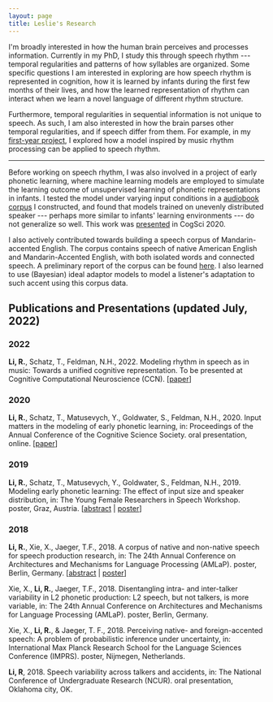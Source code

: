 ```yaml
---
layout: page
title: Leslie's Research
---
```


I'm broadly interested in how the human brain perceives and processes information. Currently in my PhD, I study this through speech rhythm --- temporal regularities and patterns of how syllables are organized. Some specific questions I am interested in exploring are how speech rhythm is represented in cognition, how it is learned by infants during the first few months of their lives, and how the learned representation of rhythm can interact when we learn a novel language of different rhythm structure.

Furthermore, temporal regularities in sequential information is not unique to speech. As such, I am also interested in how the brain parses other temporal regularities, and if speech differ from them. For example, in my [first-year project](CCN2022_Li_et_al_Final.pdf), I explored how a model inspired by music rhythm processing can be applied to speech rhythm.

---

Before working on speech rhythm, I was also involved in a project of early phonetic learning, where machine learning models are employed to simulate the learning outcome of unsupervised learning of phonetic representations in infants. I tested the model under varying input conditions in a [audiobook corpus](https://github.com/smiledra/audiobook) I constructed, and found that models trained on unevenly distributed speaker --- perhaps more similar to infants' learning environments --- do not generalize so well. This work was [presented](CogSci2020.pdf) in CogSci 2020.

I also actively contributed towards building a speech corpus of Mandarin-accented English. The corpus contains speech of native American English and Mandarin-Accented English, with both isolated words and connected speech. A preliminary report of the corpus can be found [here](Li_Xie_Jaeger_AMLaP2018_corpus.pdf). I also learned to use (Bayesian) ideal adaptor models to model a listener's adaptation to such accent using this corpus data.

## Publications and Presentations (updated July, 2022)

### 2022

__Li, R.__, Schatz, T., Feldman, N.H., 2022. Modeling rhythm in speech as in music: Towards a unified cognitive representation. To be presented at Cognitive Computational Neuroscience (CCN). [[paper](CCN2022_Li_et_al_Final_corrected.pdf)]

### 2020

__Li, R.__, Schatz, T., Matusevych, Y., Goldwater, S., Feldman, N.H., 2020. Input matters in the modeling of early phonetic learning, in: Proceedings of the Annual Conference of the Cognitive Science Society. oral presentation, online. [<a href="CogSci2020.pdf">paper</a>]

### 2019

__Li, R.__, Schatz, T., Matusevych, Y., Goldwater, S., Feldman, N.H., 2019. Modeling early phonetic learning: The effect of input size and speaker distribution, in: The Young Female Researchers in Speech Workshop. poster, Graz, Austria. [<a href="YFRSW_abstract_LL.pdf">abstract</a> \| <a href="YFRSW_poster_LL.pdf">poster</a>]

### 2018

__Li, R.__, Xie, X., Jaeger, T.F., 2018. A corpus of native and non-native speech for speech production research, in: The 24th Annual Conference on Architectures and Mechanisms for Language Processing (AMLaP). poster, Berlin, Germany. [<a href="Li_Xie_Jaeger_AMLaP2018_corpus.pdf">abstract</a> \| <a href="Li_Xie_Jaeger_AMLaP2018_poster.pdf">poster</a>]

Xie, X., __Li, R.__, Jaeger, T.F., 2018. Disentangling intra- and inter-talker variability in L2 phonetic production: L2 speech, but not talkers, is more variable, in: The 24th Annual Conference on Architectures and Mechanisms for Language Processing (AMLaP). poster, Berlin, Germany.

Xie, X., __Li, R.__, & Jaeger, T. F., 2018. Perceiving native- and foreign-accented speech: A problem of probabilistic inference under uncertainty, in: International Max Planck Research School for the Language Sciences Conference (IMPRS). poster, Nijmegen, Netherlands.

__Li, R__, 2018. Speech variability across talkers and accidents, in: The National Conference of Undergraduate Research (NCUR). oral presentation, Oklahoma city, OK.
